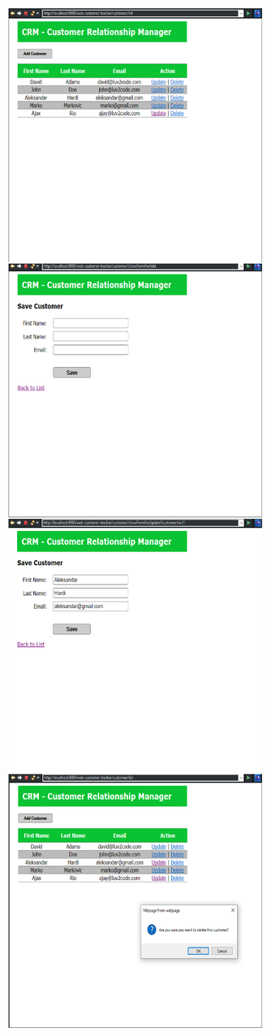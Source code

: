
<img src="images/List.PNG" width="500" height="500">
<img src="images/Create.PNG" width="500" height="500">
<img src="images/Update.PNG" width="500" height="500">
<img src="images/Delete.PNG" width="500" height="500">
